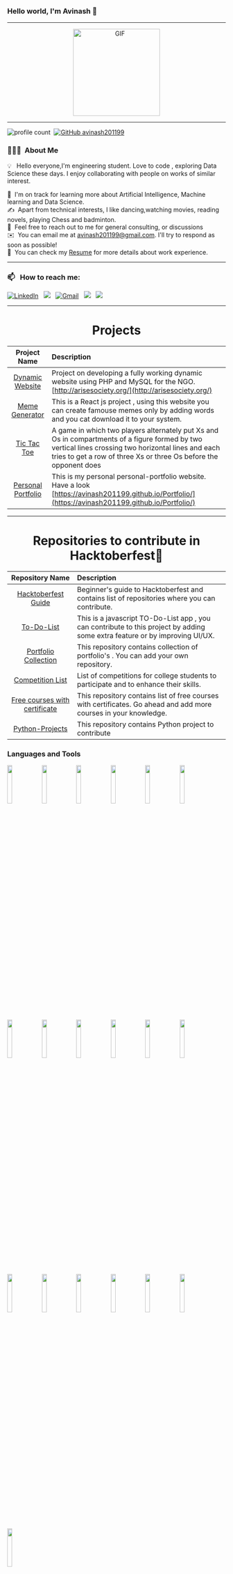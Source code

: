 ### Hello world, I'm Avinash 👋 

-----

<p align="center">
<img alt="GIF" src="https://media.giphy.com/media/Cmr1OMJ2FN0B2/giphy.gif" width = 200/>
</p>

-----

![profile count](https://komarev.com/ghpvc/?username=avinash201199&color=red)&nbsp;
[![GitHub avinash201199](https://img.shields.io/github/followers/avinash201199?label=follow&style=social)](https://github.com/avinash201199)&nbsp;
### 👨🏻‍💻 &nbsp;About Me

💡 &nbsp; Hello everyone,I'm engineering student. Love to code  , exploring Data Science these days. I enjoy collaborating with people on works of similar interest. 

🌱 &nbsp;I'm on track for learning more about Artificial Intelligence, Machine learning and Data Science.\
✍️ &nbsp;Apart from technical interests, I like dancing,watching movies, reading novels, playing Chess and badminton.\
💬 &nbsp;Feel free to reach out to me for general consulting, or discussions \
✉️ &nbsp;You can email me at avinash201199@gmail.com. I'll try to respond as soon as possible!\
📄 &nbsp;You can check my [Resume](https://drive.google.com/file/d/1K4-g2LlUJFHv-JzBtrBBSeBOUiRN1-iQ/view?usp=sharing) for more details about work experience.

-----
### 📫 &nbsp; How to reach me:



<a href="https://www.linkedin.com/in/avinash-singh-071b79175/"><img alt="LinkedIn" src="https://img.shields.io/badge/linkedin%20-%230077B5.svg?&style=flat&logo=linkedin&logoColor=white"/></a> &nbsp;
<a href="https://instagram.com/michael201199/"><img src="https://img.shields.io/badge/-@michael201199-E4405F?style=flat&logo=Instagram&logoColor=white"/></a> &nbsp;
<a href="mailto:avinash201199@gmail.com"><img alt="Gmail" src="https://img.shields.io/badge/Gmail-D14836?style=flat&logo=gmail&logoColor=white" /></a> &nbsp;
<a href="https://www.hackerrank.com/avinash201199"><img src="https://img.shields.io/badge/-HackerRank-E4405F?style=flat&logo=HackerRank&logoColor=white"/></a> &nbsp;
<a href="https://leetcode.com/avinash201199/"><img src="https://img.shields.io/badge/-LeetCode-E4405F?style=flat&logo=LeetCode&logoColor=white"/></a> &nbsp;

-----  



<h1 align="center">Projects</h1>

| Project Name      | Description | 
| :---:        |    :----   |  
| [Dynamic Website](http://arisesociety.org/)   | Project on developing a fully working dynamic website using PHP and MySQL for the NGO.  [http://arisesociety.org/](http://arisesociety.org/)        | 
| [Meme Generator](https://avinash201199.github.io/MemeGenerator/) | This is a React js project , using this website you can create famouse memes only by adding words and you cat download it to your system. |
| [Tic Tac Toe](https://github.com/avinash201199/Python-Projects/blob/main/Tic_Tac_Toe.py) | A game in which two players alternately put Xs and Os in compartments of a figure formed by two vertical lines crossing two horizontal lines and each tries to get a row of three Xs or three Os before the opponent does |
| [Personal Portfolio](https://avinash201199.github.io/Portfolio/) | This is my personal personal-portfolio website. Have a look [https://avinash201199.github.io/Portfolio/](https://avinash201199.github.io/Portfolio/) |

<hr>

<h1 align="center">Repositories to contribute in Hacktoberfest🤩</h1>

| Repository Name      | Description | 
| :---:        |    :----   |  
| [Hacktoberfest Guide](https://github.com/avinash201199/Hacktoberfest-Guide)    | Beginner's guide to Hacktoberfest and contains list of repositories where you can contribute.
| [To-Do-List](https://github.com/avinash201199/To-Do-List)    | This is a javascript TO-Do-List app , you can contribute to this project by adding some extra feature or by improving UI/UX.      
| [Portfolio Collection](https://github.com/avinash201199/Portfolio-Collection)      | This repository contains collection of portfolio's . You can add your own repository.
| [Competition List](https://github.com/avinash201199/Competitions-and-Programs-List) | List of competitions for college students to participate and to enhance their skills. |
| [Free courses with certificate](https://github.com/avinash201199/Free-courses-with-Certificates) | This repository contains list of free courses with certificates. Go ahead and add more courses in your knowledge. |
| [Python-Projects](https://github.com/avinash201199/Python-projects-) | This repository contains Python project to contribute |



### Languages and Tools

<p>
 
 
  <code><img width="15%" src="https://www.vectorlogo.zone/logos/python/python-ar21.svg"></code>
 <code><img width="15%" src="https://www.vectorlogo.zone/logos/java/java-ar21.svg"></code>
  <code><img width="15%" src="https://www.vectorlogo.zone/logos/google_cloud/google_cloud-ar21.svg"></code>
 <code><img width="15%" src="https://www.vectorlogo.zone/logos/kaggle/kaggle-ar21.svg"></code>
  <code><img width="15%" src="https://www.vectorlogo.zone/logos/numpy/numpy-ar21.svg"></code>
  <code><img width="15%" src="https://www.vectorlogo.zone/logos/quora/quora-ar21.svg"></code>
 <code><img width="15%" src="https://www.vectorlogo.zone/logos/w3_html5/w3_html5-ar21.svg"></code>
 <code><img width="15%" src="https://www.vectorlogo.zone/logos/w3_css/w3_css-ar21.svg"></code>
  <code><img width="15%" src="https://www.vectorlogo.zone/logos/javascript/javascript-horizontal.svg"></code>
  <code><img width="15%" src="https://www.vectorlogo.zone/logos/getbootstrap/getbootstrap-ar21.svg"></code>
  <code><img width="15%" src="https://www.vectorlogo.zone/logos/djangoproject/djangoproject-ar21.svg"></code>
  <code><img width="15%" src="https://www.vectorlogo.zone/logos/pocoo_flask/pocoo_flask-ar21.svg"></code>
  <code><img width="15%" src="https://www.vectorlogo.zone/logos/jupyter/jupyter-ar21.svg"></code>
  <code><img width="15%" src="https://www.vectorlogo.zone/logos/mysql/mysql-ar21.svg"></code>
  <code><img width="15%" src="https://www.vectorlogo.zone/logos/docker/docker-ar21.svg"></code>
  <code><img width="15%" src="https://www.vectorlogo.zone/logos/kubernetes/kubernetes-ar21.svg"></code>
  <code><img width="15%" src="https://www.vectorlogo.zone/logos/amazon_aws/amazon_aws-ar21.svg"></code>
  <code><img width="15%" src="https://www.vectorlogo.zone/logos/git-scm/git-scm-ar21.svg"></code>
   <code><img width="15%" src="https://www.vectorlogo.zone/logos/ubuntu/ubuntu-ar21.svg"></code>
 
 
 -----
  
</p>



<h1 align="center">Github Stats</h1>

<div align="center">
  
[![GitHub streak](https://github-readme-streak-stats.herokuapp.com/?user=avinash201199&theme=highcontrast)](https://github.com/DenverCoder1/github-readme-streak-stats)

 </div>
 
 
<img align="left" alt="Avinash's Github Stats" src="https://github-readme-stats.vercel.app/api?username=avinash201199&&show_icons=true&theme=dark" width="50%" />
<img alt="Top Languages used" src="https://github-readme-stats.vercel.app/api/top-langs/?username=avinash201199&layout=compact&theme=dark" width="46%" />
<br>
<img src="https://activity-graph.herokuapp.com/graph?username=avinash201199&theme=xcode">



